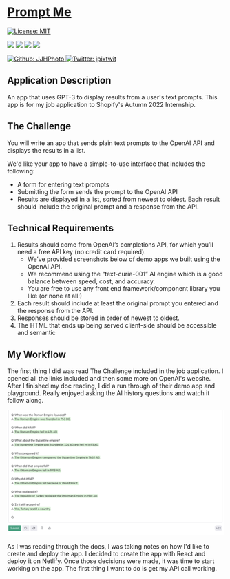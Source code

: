 # [Prompt Me](https://poetic-zuccutto-0e3ba3.netlify.app/)

[![License: MIT](https://img.shields.io/badge/License-MIT-yellow.svg)](https://opensource.org/licenses/MIT)

<p>
    <img src="https://img.shields.io/github/repo-size/JJHPhoto/prompt-me" />
    <img src="https://img.shields.io/github/languages/top/JJHPhoto/prompt-me"  />
    <img src="https://img.shields.io/github/issues/JJHPhoto/prompt-me" />
    <img src="https://img.shields.io/github/last-commit/JJHPhoto/prompt-me" >
</p>
<p>
    <a href="https://github.com/JJHPhoto">
        <img alt="Github: JJHPhoto" src="https://img.shields.io/github/followers/JJHPhoto ?style=social" target="_blank" />
    </a>
    <a href="https://twitter.com/jpixtwit">
        <img alt="Twitter: jpixtwit" src="https://img.shields.io/twitter/follow/jpixtwit.svg?style=social" target="_blank" />
    </a>
</p>

## Application Description

An app that uses GPT-3 to display results from a user's text prompts. This app is for my job application to Shopify's Autumn 2022 Internship.

## The Challenge

You will write an app that sends plain text prompts to the OpenAI API and displays the results in a list.

We'd like your app to have a simple-to-use interface that includes the following:

- A form for entering text prompts
- Submitting the form sends the prompt to the OpenAI API
- Results are displayed in a list, sorted from newest to oldest. Each result should include the original prompt and a response from the API.

## Technical Requirements

1. Results should come from OpenAI’s completions API, for which you’ll need a free API key (no credit card required).
   - We’ve provided screenshots below of demo apps we built using the OpenAI API.
   - We recommend using the “text-curie-001” AI engine which is a good balance between speed, cost, and accuracy.
   - You are free to use any front end framework/component library you like (or none at all!)
2. Each result should include at least the original prompt you entered and the response from the API.
3. Responses should be stored in order of newest to oldest.
4. The HTML that ends up being served client-side should be accessible and semantic

## My Workflow

The first thing I did was read The Challenge included in the job application. I opened all the links included and then some more on OpenAI's website. After I finished my doc reading, I did a run through of their demo app and playground. Really enjoyed asking the AI history questions and watch it follow along.

![image](historyLesson.jpg)

As I was reading through the docs, I was taking notes on how I'd like to create and deploy the app. I decided to create the app with React and deploy it on Netlify. Once those decisions were made, it was time to start working on the app. The first thing I want to do is get my API call working.

